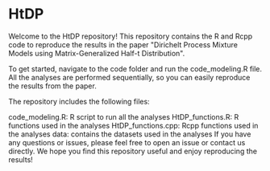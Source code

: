 # HtDP
Welcome to the HtDP repository! This repository contains the R and Rcpp code to reproduce the results in the paper "Dirichelt Process Mixture Models using Matrix-Generalized Half-t Distribution".

To get started, navigate to the code folder and run the code_modeling.R file. All the analyses are performed sequentially, so you can easily reproduce the results from the paper.

The repository includes the following files:

code_modeling.R: R script to run all the analyses
HtDP_functions.R: R functions used in the analyses
HtDP_functions.cpp: Rcpp functions used in the analyses
data: contains the datasets used in the analyses
If you have any questions or issues, please feel free to open an issue or contact us directly. We hope you find this repository useful and enjoy reproducing the results!
